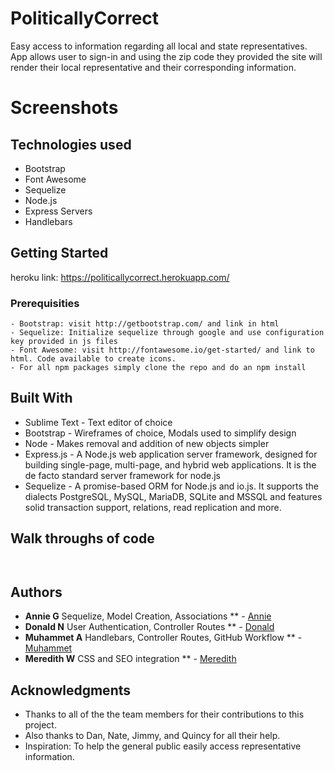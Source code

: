 # PoliticallyCorrect

Easy access to information regarding all local and state representatives. App allows user to sign-in and using the zip code they provided the site will render their local representative and their corresponding information. 

# Screenshots 



## Technologies used

- Bootstrap 
- Font Awesome
- Sequelize
- Node.js
- Express Servers
- Handlebars

## Getting Started

heroku link: https://politicallycorrect.herokuapp.com/ 

### Prerequisities

```
- Bootstrap: visit http://getbootstrap.com/ and link in html
- Sequelize: Initialize sequelize through google and use configuration key provided in js files
- Font Awesome: visit http://fontawesome.io/get-started/ and link to html. Code available to create icons.
- For all npm packages simply clone the repo and do an npm install 

```

## Built With

* Sublime Text - Text editor of choice
* Bootstrap - Wireframes of choice, Modals used to simplify design
* Node - Makes removal and addition of new objects simpler
* Express.js - A Node.js web application server framework, designed for building single-page, multi-page, and hybrid web applications. It is the de facto standard server framework for node.js
* Sequelize - A promise-based ORM for Node.js and io.js. It supports the dialects PostgreSQL, MySQL, MariaDB, SQLite and MSSQL and features solid transaction support, relations, read replication and more.

## Walk throughs of code 


```


```

## Authors

*  **Annie G** Sequelize, Model Creation, Associations ** - [Annie](https://github.com/annieg11)
*  **Donald N** User Authentication, Controller Routes ** - [Donald](https://github.com/dln5057)
*  **Muhammet A** Handlebars, Controller Routes, GitHub Workflow ** - [Muhammet](https://github.com/muhammeta7)
*  **Meredith W** CSS and SEO integration ** - [Meredith](https://github.com/Meredith-W)

## Acknowledgments

* Thanks to all of the the team members for their contributions to this project.
* Also thanks to Dan, Nate, Jimmy, and Quincy for all their help.  
* Inspiration: To help the general public easily access representative information.